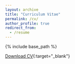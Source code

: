 ```yaml
---
layout: archive
title: "Curriculum Vitae"
permalink: /cv/
author_profile: true
redirect_from:
  - /resume
---
```


{% include base_path %}

[Download CV](https://ainapuig.github.io/files/CV_AinaPuig.pdf){:target="_blank"}
